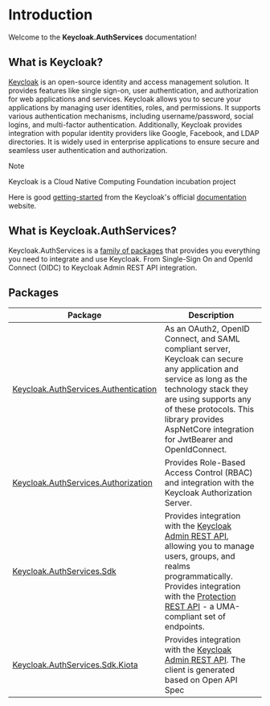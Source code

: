 # Introduction

Welcome to the **Keycloak.AuthServices** documentation!

## What is Keycloak?

[Keycloak](https://www.keycloak.org/) is an open-source identity and access management solution. It provides features like single sign-on, user authentication, and authorization for web applications and services. Keycloak allows you to secure your applications by managing user identities, roles, and permissions. It supports various authentication mechanisms, including username/password, social logins, and multi-factor authentication. Additionally, Keycloak provides integration with popular identity providers like Google, Facebook, and LDAP directories. It is widely used in enterprise applications to ensure secure and seamless user authentication and authorization.

> [!NOTE]
> Keycloak is a Cloud Native Computing Foundation incubation project

Here is good [getting-started](https://www.keycloak.org/getting-started/getting-started-docker) from the Keycloak's official [documentation](https://www.keycloak.org/documentation) website.

## What is Keycloak.AuthServices?

Keycloak.AuthServices is a [family of packages](https://www.nuget.org/packages?q=Keycloak.AuthServices) that provides you everything you need to integrate and use Keycloak. From Single-Sign On and OpenId Connect (OIDC) to Keycloak Admin REST API integration.

## Packages

| Package                                                                                                     | Description                                                                                                                                                                                                                                                                                                                                                                     |
| ----------------------------------------------------------------------------------------------------------- | ------------------------------------------------------------------------------------------------------------------------------------------------------------------------------------------------------------------------------------------------------------------------------------------------------------------------------------------------------------------------------- |
| [Keycloak.AuthServices.Authentication](https://www.nuget.org/packages/Keycloak.AuthServices.Authentication) | As an OAuth2, OpenID Connect, and SAML compliant server, Keycloak can secure any application and service as long as the technology stack they are using supports any of these protocols. This library provides AspNetCore integration for JwtBearer and OpenIdConnect.                                                                                                          |
| [Keycloak.AuthServices.Authorization](https://www.nuget.org/packages/Keycloak.AuthServices.Authorization)   | Provides Role-Based Access Control (RBAC) and integration with the Keycloak Authorization Server.                                                                                                                                                                                                                                                                               |
| [Keycloak.AuthServices.Sdk](https://www.nuget.org/packages/Keycloak.AuthServices.Sdk)                       | Provides integration with the [Keycloak Admin REST API](https://www.keycloak.org/docs-api/21.1.1/rest-api/), allowing you to manage users, groups, and realms programmatically. Provides integration with the [Protection REST API](https://www.keycloak.org/docs/latest/authorization_services/index.html#_service_protection_api) - a UMA-compliant set of endpoints. |
| [Keycloak.AuthServices.Sdk.Kiota](https://www.nuget.org/packages/Keycloak.AuthServices.Sdk.Kiota)     | Provides integration with the [Keycloak Admin REST API](https://www.keycloak.org/docs-api/21.1.1/rest-api/). The client is generated based on Open API Spec |
